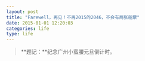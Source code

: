```yaml
---
layout: post
title: "Farewell，再见！不再2015的2046，不会有两张船票"
date: 2015-01-01 12:20:03
categories: life
type: life
---
```


>**题记：**纪念广州小蛮腰元旦倒计时。

